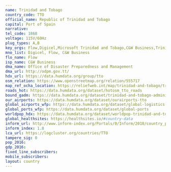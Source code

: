 ```yaml
---
name: Trinidad and Tobago
country_code: TTO
official_name: Republic of Trinidad and Tobago
capital: Port of Spain
narrative:
tel_code: 1868
voltage: 115V/60Hz
plug_types: A,B
key_orgs: Flow,Digicel,Microsoft Trinidad and Tobago,C&W Business,Trinidad and Tobago Internet Exchange,Air Link Networks,Fujitsu Carribean
mno_list: Digicel, Flow, C&W Business
flo_name: Flow
isp_name: C&W Business 
dma_name: Office of Disaster Preparedness and Management
dma_url: http://odpm.gov.tt/
hdx_url: https://data.humdata.org/group/tto
osm_relation: https://www.openstreetmap.org/relation/555717
map_ref_ocha_location: https://reliefweb.int/map/trinidad-and-tobago/trinidad-and-tobago-location-map-2013
roads_hot: https://data.humdata.org/dataset/hotosm_tto_roads
bound_gadm: https://data.humdata.org/dataset/trinidad-and-tobago-administrative-level-0-national-and-1-region-and-municipality-boundaries
our_airports: https://data.humdata.org/dataset/ourairports-tto
global_airports_wfp: https://data.humdata.org/dataset/global-logistics
global_ports_wfp: https://data.humdata.org/dataset/global-ports
worldpop_hdx: https://data.humdata.org/dataset/worldpop-trinidad-and-tobago
global_healthsites: https://healthsites.io/#country-data
inform_url: http://www.inform-index.org/Portals/0/Inform/2018/country_profiles/TTO.pdf
inform_index: 1.8
lca_url: https://logcluster.org/countries/TTO
tampere_sig: 0
pop_2016:
gdp_2016:
fixed_line_subscribers:
mobile_subscribers:
layout: country
---
```

